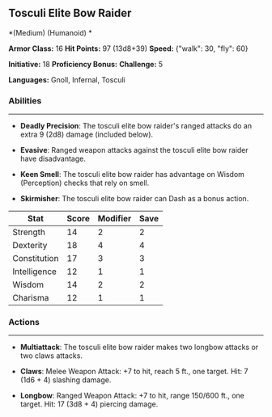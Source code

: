 ## Tosculi Elite Bow Raider
*(Medium) (Humanoid) *

**Armor Class:** 16
**Hit Points:** 97 (13d8+39)
**Speed:** {"walk": 30, "fly": 60}

**Initiative:** 18
**Proficiency Bonus:**
**Challenge:** 5

**Languages:** Gnoll, Infernal, Tosculi

### Abilities
 --- 
- **Deadly Precision**: The tosculi elite bow raider's ranged attacks do an extra 9 (2d8) damage (included below).

- **Evasive**: Ranged weapon attacks against the tosculi elite bow raider have disadvantage.

- **Keen Smell**: The tosculi elite bow raider has advantage on Wisdom (Perception) checks that rely on smell.

- **Skirmisher**: The tosculi elite bow raider can Dash as a bonus action.



| Stat | Score | Modifier | Save |
| ---- | ---- | ---- | ---- |
| Strength | 14 | 2 | 2 |
| Dexterity | 18 | 4 | 4 |
| Constitution | 17 | 3 | 3 |
| Intelligence | 12 | 1 | 1 |
| Wisdom | 14 | 2 | 2 |
| Charisma | 12 | 1 | 1 |

### Actions
 --- 
- **Multiattack**: The tosculi elite bow raider makes two longbow attacks or two claws attacks.

- **Claws**: Melee Weapon Attack: +7 to hit, reach 5 ft., one target. Hit: 7 (1d6 + 4) slashing damage.

- **Longbow**: Ranged Weapon Attack: +7 to hit, range 150/600 ft., one target. Hit: 17 (3d8 + 4) piercing damage.

